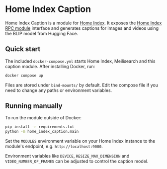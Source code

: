 # Home Index Caption

Home Index Caption is a module for [Home Index](https://github.com/nashspence/home-index). It exposes the [Home Index RPC module](https://github.com/nashspence/home-index) interface and generates captions for images and videos using the BLIP model from Hugging Face.

## Quick start

The included `docker-compose.yml` starts Home Index, Meilisearch and this caption module. After installing Docker, run:

```bash
docker compose up
```

Files are stored under `bind-mounts/` by default. Edit the compose file if you need to change any paths or environment variables.

## Running manually

To run the module outside of Docker:

```bash
pip install -r requirements.txt
python -m home_index_caption.main
```

Set the `MODULES` environment variable on your Home Index instance to the module's endpoint, e.g. `http://localhost:9000`.

Environment variables like `DEVICE`, `RESIZE_MAX_DIMENSION` and `VIDEO_NUMBER_OF_FRAMES` can be adjusted to control the caption model.
